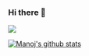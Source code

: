 ### Hi there 👋

![](https://komarev.com/ghpvc/?username=manojsatya&color=brightgreen)

[![Manoj's github stats](https://github-readme-stats.vercel.app/api?username=manojsatya&count_private=true)](https://github.com/anuraghazra/github-readme-stats)

<!--
**manojsatya/manojsatya** is a ✨ _special_ ✨ repository because its `README.md` (this file) appears on your GitHub profile.

Here are some ideas to get you started:

- 🔭 I’m currently working on ...
- 🌱 I’m currently learning ...
- 👯 I’m looking to collaborate on ...
- 🤔 I’m looking for help with ...
- 💬 Ask me about ...
- 📫 How to reach me: ...
- 😄 Pronouns: ...
- ⚡ Fun fact: ...
-->
